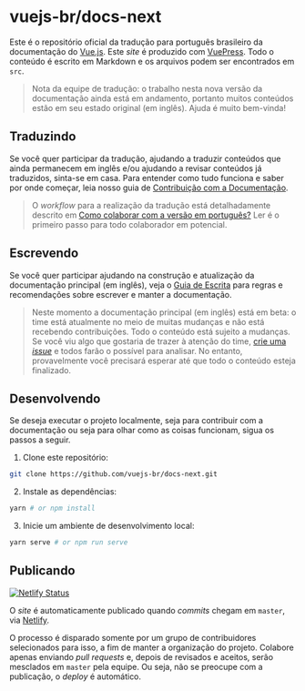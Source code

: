 # vuejs-br/docs-next

Este é o repositório oficial da tradução para português brasileiro da documentação do [Vue.js](https://v3.vuejs.org/). Este _site_ é produzido com [VuePress](https://vuepress.vuejs.org/). Todo o conteúdo é escrito em Markdown e os arquivos podem ser encontrados em `src`.

> Nota da equipe de tradução: o trabalho nesta nova versão da documentação ainda está em andamento, portanto muitos conteúdos estão em seu estado original (em inglês). Ajuda é muito bem-vinda!

## Traduzindo

Se você quer participar da tradução, ajudando a traduzir conteúdos que ainda permanecem em inglês e/ou ajudando a revisar conteúdos já traduzidos, sinta-se em casa. Para entender como tudo funciona e saber por onde começar, leia nosso guia de [Contribuição com a Documentação](https://vuejsbr-docs-next.netlify.app/guide/contributing/translations.html).

> O _workflow_ para a realização da tradução está detalhadamente descrito em [Como colaborar com a versão em português?](https://vuejsbr-docs-next.netlify.app/guide/contributing/translations.html#como-colaborar-com-a-versao-em-portugues) Ler é o primeiro passo para todo colaborador em potencial.

## Escrevendo

Se você quer participar ajudando na construção e atualização da documentação principal (em inglês), veja o [Guia de Escrita](https://v3.vuejs.org/guide/writing-guide.html) para regras e recomendações sobre escrever e manter a documentação.

> Neste momento a documentação principal (em inglês) está em beta: o time está atualmente no meio de muitas mudanças e não está recebendo contribuições. Todo o conteúdo está sujeito a mudanças. Se você viu algo que gostaria de trazer à atenção do time, [crie uma _issue_](https://github.com/vuejs/docs-next/issues/new) e todos farão o possível para analisar. No entanto, provavelmente você precisará esperar até que todo o conteúdo esteja finalizado.

## Desenvolvendo

Se deseja executar o projeto localmente, seja para contribuir com a documentação ou seja para olhar como as coisas funcionam, sigua os passos a seguir.

1. Clone este repositório:

```bash
git clone https://github.com/vuejs-br/docs-next.git
```

2. Instale as dependências:

```bash
yarn # or npm install
```

3. Inicie um ambiente de desenvolvimento local:

```bash
yarn serve # or npm run serve
```

## Publicando

[![Netlify Status](https://api.netlify.com/api/v1/badges/35e551aa-2430-4ca9-aae6-72ba49d7ffec/deploy-status)](https://app.netlify.com/sites/vuejsbr-docs-next/deploys)

O _site_ é automaticamente publicado quando _commits_ chegam em `master`, via [Netlify](https://www.netlify.com/).

O processo é disparado somente por um grupo de contribuidores selecionados para isso, a fim de manter a organização do projeto. Colabore apenas enviando _pull requests_ e, depois de revisados e aceitos, serão mesclados em `master` pela equipe. Ou seja, não se preocupe com a publicação, o _deploy_ é automático.
